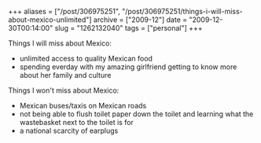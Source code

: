 +++
aliases = ["/post/306975251", "/post/306975251/things-i-will-miss-about-mexico-unlimited"]
archive = ["2009-12"]
date = "2009-12-30T00:14:00"
slug = "1262132040"
tags = ["personal"]
+++

Things I will miss about Mexico:

- unlimited access to quality Mexican food 
- spending everday with my amazing girlfriend getting to know more about
  her family and culture 

Things I won't miss about Mexico:

- Mexican buses/taxis on Mexican roads 
- not being able to flush toilet paper down the toilet and learning what
  the wastebasket next to the toilet is for
- a national scarcity of earplugs

